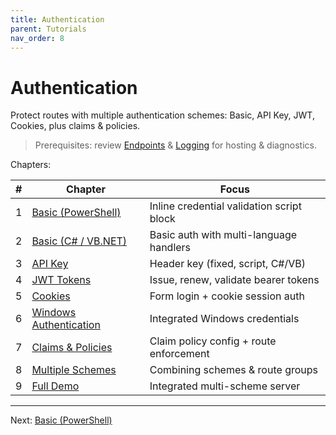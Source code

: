 ```yaml
---
title: Authentication
parent: Tutorials
nav_order: 8
---
```


# Authentication

Protect routes with multiple authentication schemes: Basic, API Key, JWT, Cookies, plus claims & policies.

> Prerequisites: review [Endpoints](../7.endpoints/index) & [Logging](../5.logging/1.Simple-Logging) for hosting & diagnostics.

Chapters:

| #   | Chapter                                              | Focus                                     |
| --- | ---------------------------------------------------- | ----------------------------------------- |
| 1   | [Basic (PowerShell)](./1.Basic-PS)                   | Inline credential validation script block |
| 2   | [Basic (C# / VB.NET)](./2.Basic-MultiLang)           | Basic auth with multi-language handlers   |
| 3   | [API Key](./3.Api-Key)                               | Header key (fixed, script, C#/VB)         |
| 4   | [JWT Tokens](./4.Jwt)                                | Issue, renew, validate bearer tokens      |
| 5   | [Cookies](./5.Cookies)                               | Form login + cookie session auth          |
| 6   | [Windows Authentication](./6.Windows-Authentication) | Integrated Windows credentials            |
| 7   | [Claims & Policies](./7.Claims-Policies)             | Claim policy config + route enforcement   |
| 8   | [Multiple Schemes](./8.Multiple-Schemes)             | Combining schemes & route groups          |
| 9   | [Full Demo](./9.Full-Demo)                           | Integrated multi-scheme server            |

---

Next: [Basic (PowerShell)](./1.Basic-PS)
